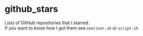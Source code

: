 # github_stars
Lists of GitHub repositories that I starred.  
If you want to know how I got them see ``oneliner.sh`` or ``script.sh``
